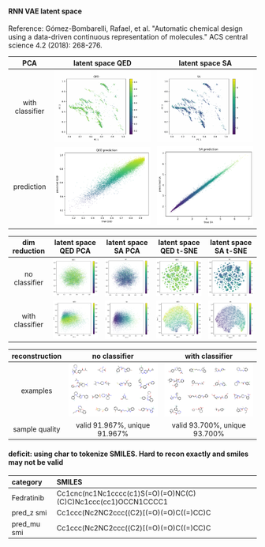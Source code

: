 #### RNN VAE latent space
Reference: Gómez-Bombarelli, Rafael, et al. "Automatic chemical design using a data-driven continuous representation of molecules." ACS central science 4.2 (2018): 268-276.
 
 | PCA | latent space QED    | latent space SA
:-----:|:-------------------------:|:-------------------------:
|with classifier| ![](figures/QED_recon.gif)  | ![](figures/SA_recon.gif) |
| prediction | ![](figures/qed_pred.png) | ![](figures/sa_pred.png) |




 | dim reduction | latent space QED PCA   | latent space SA PCA | latent space QED t-SNE   | latent space SA   t-SNE
 :-----:|:-------------------------:|:-------------------------:|:-------------------------:|:-------------------------:
 | no classifier |  ![](figures/qed_no_classifier.png)  |  ![](figures/sa_no_classifier.png) | ![](figures/qed_no_classifier_tsne.png)  |  ![](figures/sa_no_classifier_tsne.png) |
 | with classifier |  ![](figures/qed_classifier.png)  |  ![](figures/sa_classifier.png) | ![](figures/qed_tsne.png)  |  ![](figures/sa_tsne.png) |





| reconstruction | no classifier    | with classifier  
 :-----:|:-------------------------:|:-------------------------:
| examples | ![](figures/recon_no_classifier.png) | ![](figures/recon_classifier.png) |
| sample quality | valid 91.967%, unique 91.967% | valid 93.700%, unique 93.700% | 


#### deficit: using char to tokenize SMILES. Hard to recon exactly and smiles may not be valid
| category | SMILES
:-------------------------|:-------------------------
|Fedratinib | Cc1cnc(nc1Nc1cccc(c1)S(=O)(=O)NC(C)(C)C)Nc1ccc(cc1)OCCN1CCCC1
pred_z  smi | Cc1ccc(Nc2NC2ccc((C2)[(=O)(=O)C((=)CC)C
pred_mu smi | Cc1ccc(Nc2NC2ccc((C2)[(=O)(=O)C((=)CC)C
